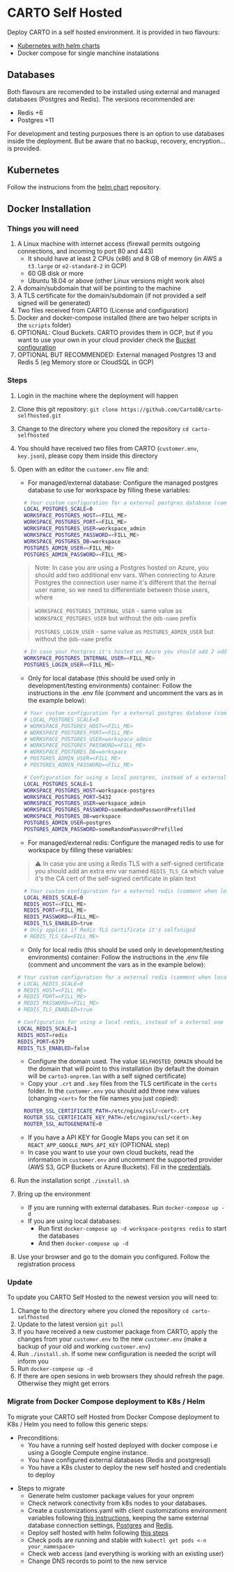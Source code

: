 # CARTO Self Hosted

Deploy CARTO in a self hosted environment. It is provided in two flavours:

- [Kubernetes with helm charts](https://github.com/CartoDB/carto-selfhosted-helm)
- Docker compose for single manchine instalations

## Databases

Both flavours are recomended to be installed using external and managed databases (Postgres and Redis). The versions recommended are:

- Redis +6
- Postgres +11

For development and testing purposues there is an option to use databases inside the deployment. But be aware that no backup, recovery, encryption… is provided.

## Kubernetes

Follow the instrucions from the [helm chart](https://github.com/CartoDB/carto-selfhosted-helm) repository.

## Docker Installation

### Things you will need

1. A Linux machine with internet access (firewall permits outgoing connections, and incoming to port 80 and 443)
    - It should have at least 2 CPUs (x86) and 8 GB of memory (in AWS a `t3.large` or `e2-standard-2` in GCP)
    - 60 GB disk or more
    - Ubuntu 18.04 or above (other Linux versions might work also)
2. A domain/subdomain that will be pointing to the machine
3. A TLS certificate for the domain/subdomain (if not provided a self signed will be generated)
4. Two files received from CARTO (License and configuration)
5. Docker and docker-compose installed (there are two helper scripts in the `scripts` folder)
6. OPTIONAL: Cloud Buckets. CARTO provides them in GCP, but if you want to use your own in your cloud provider check the [Bucket configuration](doc/buckets.md)
7. OPTIONAL BUT RECOMMENDED: External managed Postgres 13 and Redis 5 (eg Memory store or CloudSQL in GCP)

### Steps

1. Login in the machine where the deployment will happen
2. Clone this git repository: `git clone https://github.com/CartoDB/carto-selfhosted.git`
3. Change to the directory where you cloned the repository `cd carto-selfhosted`
4. You should have received two files from CARTO (`customer.env`, `key.json`), please copy them inside this directory
5. Open with an editor the `customer.env` file and:
    - For managed/external database: Configure the managed postgres database to use for workspace by filling these variables:

    ```bash
      # Your custom configuration for a external postgres database (comment when local db)
      LOCAL_POSTGRES_SCALE=0
      WORKSPACE_POSTGRES_HOST=<FILL_ME>
      WORKSPACE_POSTGRES_PORT=<FILL_ME>
      WORKSPACE_POSTGRES_USER=workspace_admin
      WORKSPACE_POSTGRES_PASSWORD=<FILL_ME>
      WORKSPACE_POSTGRES_DB=workspace
      POSTGRES_ADMIN_USER=<FILL_ME>
      POSTGRES_ADMIN_PASSWORD=<FILL_ME>
    ```

    > Note: In case you are using a Postgres hosted on Azure, you should add two additional env vars. When connecting to Azure Postgres the connection user name it's different that the iternal user name, so we need to differentiate between those users, where

    > `WORKSPACE_POSTGRES_INTERNAL_USER` - same value as `WORKSPACE_POSTGRES_USER` but without the `@db-name` prefix

    > `POSTGRES_LOGIN_USER` - same value as `POSTGRES_ADMIN_USER` but without the `@db-name` prefix

    ```bash
      # In case your Postgres it's hosted on Azure you should add 2 additional env vars
      WORKSPACE_POSTGRES_INTERNAL_USER=<FILL_ME>
      POSTGRES_LOGIN_USER=<FILL_ME>
    ```

    - Only for local database (this should be used only in development/testing environments) container: Follow the instructions in the .env file (comment and uncomment the vars as in the example below):

    ```bash
      # Your custom configuration for a external postgres database (comment when local db)
      # LOCAL_POSTGRES_SCALE=0
      # WORKSPACE_POSTGRES_HOST=<FILL_ME>
      # WORKSPACE_POSTGRES_PORT=<FILL_ME>
      # WORKSPACE_POSTGRES_USER=workspace_admin
      # WORKSPACE_POSTGRES_PASSWORD=<FILL_ME>
      # WORKSPACE_POSTGRES_DB=workspace
      # POSTGRES_ADMIN_USER=<FILL_ME>
      # POSTGRES_ADMIN_PASSWORD=<FILL_ME>

      # Configuration for using a local postgres, instead of a external one (comment when external db)
      LOCAL_POSTGRES_SCALE=1
      WORKSPACE_POSTGRES_HOST=workspace-postgres
      WORKSPACE_POSTGRES_PORT=5432
      WORKSPACE_POSTGRES_USER=workspace_admin
      WORKSPACE_POSTGRES_PASSWORD=someRandomPasswordPrefilled
      WORKSPACE_POSTGRES_DB=workspace
      POSTGRES_ADMIN_USER=postgres
      POSTGRES_ADMIN_PASSWORD=someRandomPasswordPrefilled
    ```

    - For managed/external redis: Configure the managed redis to use for workspace by filling these variables:

    > :warning: In case you are using a Redis TLS with a self-signed certificate you should add an extra env var named `REDIS_TLS_CA` which value it's the CA cert of the self-signed certificate in plain text

    ```bash
      # Your custom configuration for a external redis (comment when local redis)
      LOCAL_REDIS_SCALE=0
      REDIS_HOST=<FILL_ME>
      REDIS_PORT=<FILL_ME>
      REDIS_PASSWORD=<FILL_ME>
      REDIS_TLS_ENABLED=true
      # Only applies if Redis TLS certificate it's selfsniged
      # REDIS_TLS_CA=<FILL_ME>
    ```

    - Only for local redis (this should be used only in development/testing environments) container: Follow the instructions in the .env file (comment and uncomment the vars as in the example below):

    ```bash
    # Your custom configuration for a external redis (comment when local redis)
    # LOCAL_REDIS_SCALE=0
    # REDIS_HOST=<FILL_ME>
    # REDIS_PORT=<FILL_ME>
    # REDIS_PASSWORD=<FILL_ME>
    # REDIS_TLS_ENABLED=true

    # Configuration for using a local redis, instead of a external one (comment when external redis)
    LOCAL_REDIS_SCALE=1
    REDIS_HOST=redis
    REDIS_PORT=6379
    REDIS_TLS_ENABLED=false
    ```

    - Configure the domain used. The value `SELFHOSTED_DOMAIN` should be the domain that will point to this installation (by default the domain will be `carto3-onprem.lan` with a self signed certificate)
    - Copy your `.crt` and `.key` files from the TLS certificate in the `certs` folder. In the `customer.env` you should add three new values (changing `<cert>` for the file names you just copied):

    ```bash
      ROUTER_SSL_CERTIFICATE_PATH=/etc/nginx/ssl/<cert>.crt
      ROUTER_SSL_CERTIFICATE_KEY_PATH=/etc/nginx/ssl/<cert>.key
      ROUTER_SSL_AUTOGENERATE=0
    ```

    - If you have a API KEY for Google Maps you can set it on `REACT_APP_GOOGLE_MAPS_API_KEY` (OPTIONAL step)
    - In case you want to use your own cloud buckets, read the information in `customer.env` and uncomment the supported provider (AWS S3, GCP Buckets or Azure Buckets). Fill in the [credentials](doc/buckets.md).

6. Run the installation script `./install.sh`
7. Bring up the environment
    - If you are running with external databases. Run `docker-compose up -d`
    - If you are using local databases:
        - Run first `docker-compose up -d workspace-postgres redis` to start the databases
        - And then `docker-compose up -d`
8. Use your browser and go to the domain you configured. Follow the registration process

### Update

To update you CARTO Self Hosted to the newest version you will need to:

1. Change to the directory where you cloned the repository `cd carto-selfhosted`
2. Update to the latest version `git pull`
3. If you have received a new customer package from CARTO, apply the changes from your `customer.env` to the new `customer.env` (make a backup of your old and working `customer.env`)
4. Run `./install.sh`. If some new configuration is needed the script will inform you
5. Run `docker-compose up -d`
6. If there are open sesions in web browsers they should refresh the page. Otherwise they might get errors

### Migrate from Docker Compose deployment to K8s / Helm
To migrate your CARTO self Hosted from Docker Compose deployment to K8s / Helm you need to follow this generic steps:

* Preconditions:
  * You have a running self hosted deployed with docker compose i.e using a Google Compute engine instance.
  * You have configured external databases (Redis and postgresql) 
  * You have a K8s cluster to deploy the new self hosted and credentials to deploy


 - Steps to migrate
   - Generate helm customer package values for your onprem
   - Check network conectivity from k8s nodes to  your databases.
   - Create a customizations.yaml with client customizations environment variables following [this instructions](https://github.com/CartoDB/carto-selfhosted-helm/tree/main/customizations), keeping the same external database connection settings, [Postgres](https://github.com/CartoDB/carto-selfhosted-helm/tree/main/customizations#configure-external-postgres) and [Redis](https://github.com/CartoDB/carto-selfhosted-helm/tree/main/customizations#configure-external-redis). 
   - Deploy self hosted with helm following [this steps](https://github.com/CartoDB/carto-selfhosted-helm#installation)
   - Check pods are running and stable with ``kubectl get pods <-n your_namespace>``
   - Check web access (and everything is working with an existing user)
   - Change DNS records to point to the new service



